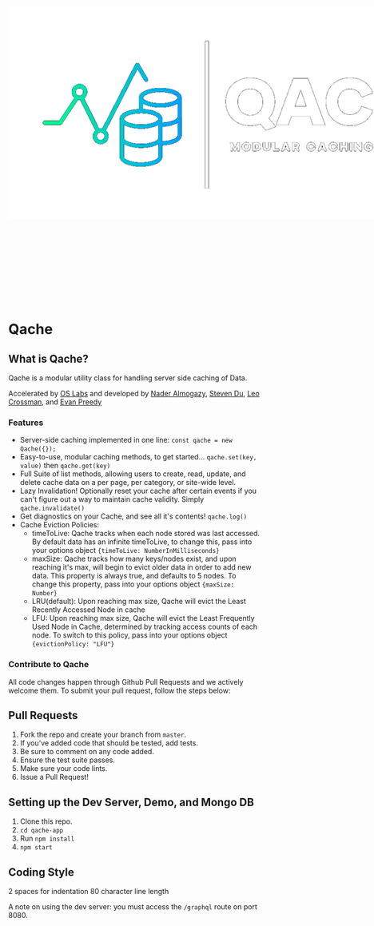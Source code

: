 <p align="center" style="width: 1000px; height: 600px;"><img src="./qache-app/client/components/demo-app/images/transparentlogowithslogan.png" width='1000' style="margin-top: 10px;"></p>

# Qache

## What is Qache?
Qache is a modular utility class for handling server side caching of Data.

Accelerated by [OS Labs](https://github.com/open-source-labs) and developed by [Nader Almogazy](https://github.com/nader12334), [Steven Du](https://github.com/stebed), [Leo Crossman](https://github.com/leocrossman), and [Evan Preedy](https://github.com/ep1815)

### Features
- Server-side caching implemented in one line: ```const qache = new Qache({});```
- Easy-to-use, modular caching methods, to get started... ```qache.set(key, value)``` then ```qache.get(key)```
- Full Suite of list methods, allowing users to create, read, update, and delete cache data on a per page, per category, or site-wide level.
- Lazy Invalidation! Optionally reset your cache after certain events if you can't figure out a way to maintain cache validity. Simply ```qache.invalidate()```
- Get diagnostics on your Cache, and see all it's contents! ```qache.log()```
- Cache Eviction Policies:
  - timeToLive: Qache tracks when each node stored was last accessed. By default data has an infinite timeToLive, to change this, pass into your options object `{timeToLive: NumberInMilliseconds}`
  - maxSize: Qache tracks how many keys/nodes exist, and upon reaching it's max, will begin to evict older data in order to add new data. This property is always true, and defaults to 5 nodes. To change this property, pass into your options object ```{maxSize: Number}```
  - LRU(default): Upon reaching max size, Qache will evict the Least Recently Accessed Node in cache
  - LFU: Upon reaching max size, Qache will evict the Least Frequently Used Node in Cache, determined by tracking access counts of each node. To switch to this policy, pass into your options object ```{evictionPolicy: "LFU"}```

### Contribute to Qache
All code changes happen through Github Pull Requests and we actively welcome them. To submit your pull request, follow the steps below:
## Pull Requests
1. Fork the repo and create your branch from `master`.
2. If you've added code that should be tested, add tests.
3. Be sure to comment on any code added.
5. Ensure the test suite passes.
6. Make sure your code lints.
7. Issue a Pull Request!

## Setting up the Dev Server, Demo, and Mongo DB
1. Clone this repo.
2. `cd qache-app`
3. Run `npm install`
4. `npm start`

## Coding Style
2 spaces for indentation
80 character line length

A note on using the dev server: you must access the `/graphql` route on port 8080.
